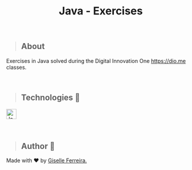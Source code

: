 <p align="center">
<h1 align="center">Java - Exercises</h1>
</p>

<br/>

>## About
Exercises in Java solved during the Digital Innovation One https://dio.me classes.

<br/>

>## Technologies 🧰

<p align="left">
<img alt="Java" src="https://img.shields.io/badge/java-%23ED8B00.svg?style=for-the-badge&logo=java&logoColor=white" height="27" /> 
</p>

<br/>

> ## Author 👋

Made with ❤️ by <a href="https://www.linkedin.com/in/giselleferreiras/" >Giselle Ferreira.</a>



